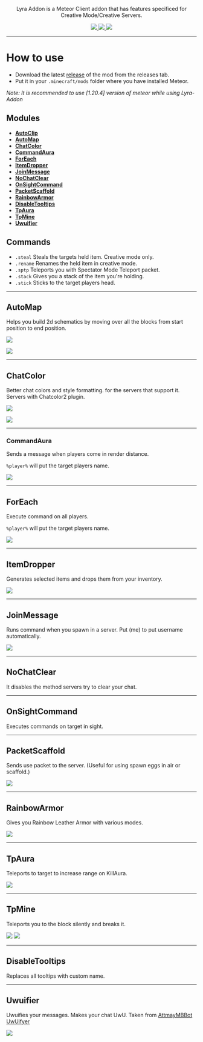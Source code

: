 <p align="center">
</p>
<p align="center">Lyra Addon is a Meteor Client addon that has features specificed for Creative Mode/Creative Servers.</p>
<p align="center">
<a href="https://github.com/RattlesHyper/Lyra-Addon/releases/latest">
  <img src="https://img.shields.io/github/v/release/RattlesHyper/Lyra-Addon?color=red&style=for-the-badge"/>
</a>
  <a href="https://github.com/RattlesHyper/Lyra-Addon/releases">
  <img src="https://img.shields.io/github/downloads/RattlesHyper/Lyra-Addon/total?color=red&style=for-the-badge"/>
      <a href="https://discord.gg/uFpaAZdVgS"><img src="https://img.shields.io/discord/935341227400904734?label=DISCORD&color=red&style=for-the-badge"></a>
  </a>
</p>

<hr />

# How to use
- Download the latest [release](/../../releases) of the mod from the releases tab.
- Put it in your `.minecraft/mods` folder where you have installed Meteor.

*Note: It is recommended to use [1.20.4] version of meteor while using Lyra-Addon*

## Modules

- **[AutoClip](#autoclip)**
- **[AutoMap](#automap)**
- **[ChatColor](#chatcolor)**
- **[CommandAura](#commandaura)**
- **[ForEach](#foreach)**
- **[ItemDropper](#itemdropper)**
- **[JoinMessage](#joinmessage)** 
- **[NoChatClear](#nochatclear)**
- **[OnSightCommand](#onsightcommand)**
- **[PacketScaffold](#packetscaffold)**
- **[RainbowArmor](#rainbowarmor)**
- **[DisableTooltips](#disabletooltips)**
- **[TpAura](#tpaura)**
- **[TpMine](#tpaura)**
- **[Uwuifier](#uwuifier)**

## Commands

- `.steal` Steals the targets held item. Creative mode only.
- `.rename` Renames the held item in creative mode.
- `.sptp` Teleports you with Spectator Mode Teleport packet.
- `.stack` Gives you a stack of the item you're holding.
- `.stick` Sticks to the target players head.

<hr />

## AutoMap

Helps you build 2d schematics by moving over all the blocks from start position to end position.

![](https://cdn.discordapp.com/attachments/937393739490537493/1116078413267075275/automap.gif)

![](https://cdn.discordapp.com/attachments/937393739490537493/1116068310245707807/image.png)

<hr />

## ChatColor
Better chat colors and style formatting. for the servers that support it. Servers with Chatcolor2 plugin.

![](https://cdn.discordapp.com/attachments/937393739490537493/1116070696133607474/image.png)

![](https://cdn.discordapp.com/attachments/937393739490537493/1145952727122329670/image.png)

<hr />

### CommandAura
Sends a message when players come in render distance.

`%player%` will put the target players name.

![](https://cdn.discordapp.com/attachments/937393739490537493/1116071408494194799/image.png)

<hr />

## ForEach
Execute command on all players.

`%player%` will put the target players name.

![](https://cdn.discordapp.com/attachments/937393739490537493/1116072115305709608/image.png)

<hr />

## ItemDropper
Generates selected items and drops them from your inventory.

![](https://cdn.discordapp.com/attachments/937393739490537493/1116072378204700744/image.png)

<hr />

## JoinMessage
Runs command when you spawn in a server. Put (me) to put username automatically.

![](https://cdn.discordapp.com/attachments/937393739490537493/1143089914989269012/image.png)

<hr />

## NoChatClear
It disables the method servers try to clear your chat.

<hr />

## OnSightCommand
Executes commands on target in sight.

<hr />

## PacketScaffold
Sends use packet to the server. (Useful for using spawn eggs in air or scaffold.)

![](https://cdn.discordapp.com/attachments/937393739490537493/1116073604921172071/image.png)

<hr />

## RainbowArmor
Gives you Rainbow Leather Armor with various modes.

![](https://cdn.discordapp.com/attachments/937393739490537493/1134086384483831848/image.png)
<hr />

## TpAura
Teleports to target to increase range on KillAura.

![](https://cdn.discordapp.com/attachments/937393739490537493/1134086751619645470/image.png)
<hr />

## TpMine
Teleports you to the block silently and breaks it.

![](https://cdn.discordapp.com/attachments/937393739490537493/1145961789104857228/tpmine.gif)
![](https://cdn.discordapp.com/attachments/937393739490537493/1145964040657584138/image.png)
<hr />

## DisableTooltips
Replaces all tooltips with custom name.

<hr />

## Uwuifier
Uwuifies your messages. Makes your chat UwU.
Taken from [AttmayMBBot UwUifyer](https://github.com/Woodmaninator/AttmayMBBot/blob/main/src/main/java/attmayMBBot/functionalities/UwUifyer.java)

![](https://cdn.discordapp.com/attachments/937393739490537493/1145952158722838611/image.png)
